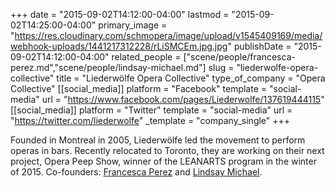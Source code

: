 +++
date = "2015-09-02T14:12:00-04:00"
lastmod = "2015-09-02T14:25:00-04:00"
primary_image = "https://res.cloudinary.com/schmopera/image/upload/v1545409169/media/webhook-uploads/1441217312228/rLiSMCEm.jpg.jpg"
publishDate = "2015-09-02T14:12:00-04:00"
related_people = ["scene/people/francesca-perez.md","scene/people/lindsay-michael.md"]
slug = "liederwolfe-opera-collective"
title = "Liederwölfe Opera Collective"
type_of_company = "Opera Collective"
[[social_media]]
platform = "Facebook"
template = "social-media"
url = "https://www.facebook.com/pages/Liederwolfe/137619444115"
[[social_media]]
platform = "Twitter"
template = "social-media"
url = "https://twitter.com/liederwolfe"
_template = "company_single"
+++

Founded in Montreal in 2005, Liederwölfe led the movement to perform operas in bars. Recently relocated to Toronto, they are working on their next project, Opera Peep Show, winner of the LEANARTS program in the winter of 2015. Co-founders: [Francesca Perez](/scene/people/francesca-perez/) and [Lindsay Michael](/scene/people/linsday-michael/).
